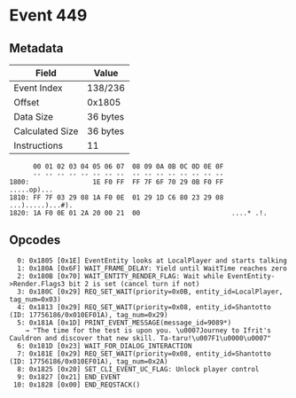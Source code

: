 # Event 449

## Metadata

| Field           | Value    |
|-----------------|----------|
| Event Index     | 138/236  |
| Offset          | 0x1805   |
| Data Size       | 36 bytes |
| Calculated Size | 36 bytes |
| Instructions    | 11       |

```
      00 01 02 03 04 05 06 07  08 09 0A 0B 0C 0D 0E 0F
      -- -- -- -- -- -- -- --  -- -- -- -- -- -- -- --
1800:                1E F0 FF  FF 7F 6F 70 29 0B F0 FF       .....op)...
1810: FF 7F 03 29 08 1A F0 0E  01 29 1D C6 80 23 29 08  ...).....)...#).
1820: 1A F0 0E 01 2A 20 00 21  00                       ....* .!.       
```

## Opcodes

```
  0: 0x1805 [0x1E] EventEntity looks at LocalPlayer and starts talking
  1: 0x180A [0x6F] WAIT_FRAME_DELAY: Yield until WaitTime reaches zero
  2: 0x180B [0x70] WAIT_ENTITY_RENDER_FLAG: Wait while EventEntity->Render.Flags3 bit 2 is set (cancel turn if not)
  3: 0x180C [0x29] REQ_SET_WAIT(priority=0x0B, entity_id=LocalPlayer, tag_num=0x03)
  4: 0x1813 [0x29] REQ_SET_WAIT(priority=0x08, entity_id=Shantotto (ID: 17756186/0x010EF01A), tag_num=0x29)
  5: 0x181A [0x1D] PRINT_EVENT_MESSAGE(message_id=9089*)
    → "The time for the test is upon you. \u0007Journey to Ifrit's Cauldron and discover that new skill. Ta-taru!\u007F1\u0000\u0007"
  6: 0x181D [0x23] WAIT_FOR_DIALOG_INTERACTION
  7: 0x181E [0x29] REQ_SET_WAIT(priority=0x08, entity_id=Shantotto (ID: 17756186/0x010EF01A), tag_num=0x2A)
  8: 0x1825 [0x20] SET_CLI_EVENT_UC_FLAG: Unlock player control
  9: 0x1827 [0x21] END_EVENT
 10: 0x1828 [0x00] END_REQSTACK()
```
